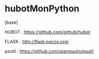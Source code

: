 # hubotMonPython

[base]

HUBOT : https://github.com/github/hubot

FLASK : http://flask.pocoo.org/

psutil : https://github.com/giampaolo/psutil

